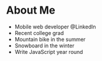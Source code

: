 About Me
========

* Mobile web developer @LinkedIn
* Recent college grad
* Mountain bike in the summer
* Snowboard in the winter
* Write JavaScript year round